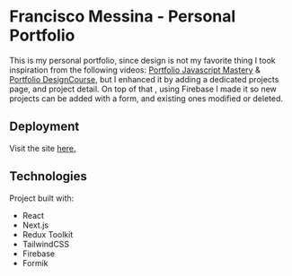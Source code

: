 # Francisco Messina - Personal Portfolio

This is my personal portfolio, since design is not my favorite thing I took inspiration from the following videos: [Portfolio Javascript Mastery](https://www.youtube.com/watch?v=OPaLnMw2i_0&t=2003s) & [Portfolio DesignCourse](https://www.youtube.com/watch?v=Vp6GC3jKG20&list=PLviuEGE4wFJcSyYqY_yrSokdNmh9DnhJd&index=74&t=4481s), but I enhanced it by adding a dedicated projects page, and project detail. On top of that , using Firebase I made it so new projects can be added with a form, and existing ones modified or deleted.

## Deployment

Visit the site [here.](http://www.franciscomessina.com)

## Technologies

Project built with:

- React
- Next.js
- Redux Toolkit
- TailwindCSS
- Firebase
- Formik
